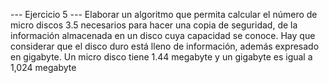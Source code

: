 --- Ejercicio 5 ---
Elaborar un algoritmo que permita calcular el número de micro discos 3.5 necesarios para
hacer una copia de seguridad, de la información almacenada en un disco cuya capacidad se
conoce. Hay que considerar que el disco duro está lleno de información, además expresado
en gigabyte. Un micro disco tiene 1.44 megabyte y un gigabyte es igual a 1,024 megabyte